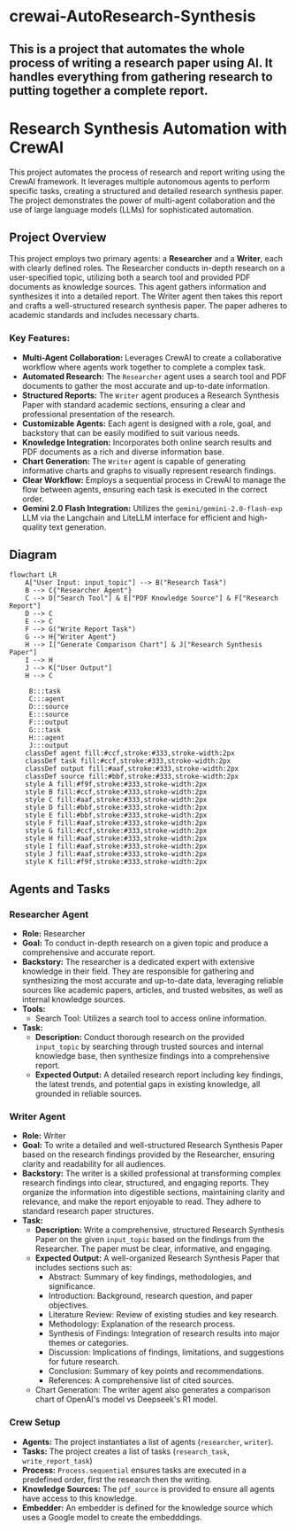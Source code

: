 # crewai-AutoResearch-Synthesis
This is a project that automates the whole process of writing a research paper using AI. It handles everything from gathering research to putting together a complete report.
---

# Research Synthesis Automation with CrewAI

This project automates the process of research and report writing using the CrewAI framework. It leverages multiple autonomous agents to perform specific tasks, creating a structured and detailed research synthesis paper. The project demonstrates the power of multi-agent collaboration and the use of large language models (LLMs) for sophisticated automation.

## Project Overview

This project employs two primary agents: a **Researcher** and a **Writer**, each with clearly defined roles. The Researcher conducts in-depth research on a user-specified topic, utilizing both a search tool and provided PDF documents as knowledge sources. This agent gathers information and synthesizes it into a detailed report. The Writer agent then takes this report and crafts a well-structured research synthesis paper. The paper adheres to academic standards and includes necessary charts.

### Key Features:

*   **Multi-Agent Collaboration:** Leverages CrewAI to create a collaborative workflow where agents work together to complete a complex task.
*   **Automated Research:** The `Researcher` agent uses a search tool and PDF documents to gather the most accurate and up-to-date information.
*   **Structured Reports:** The `Writer` agent produces a Research Synthesis Paper with standard academic sections, ensuring a clear and professional presentation of the research.
*   **Customizable Agents:** Each agent is designed with a role, goal, and backstory that can be easily modified to suit various needs.
*   **Knowledge Integration:** Incorporates both online search results and PDF documents as a rich and diverse information base.
*   **Chart Generation:** The `Writer` agent is capable of generating informative charts and graphs to visually represent research findings.
*   **Clear Workflow:** Employs a sequential process in CrewAI to manage the flow between agents, ensuring each task is executed in the correct order.
*   **Gemini 2.0 Flash Integration:** Utilizes the `gemini/gemini-2.0-flash-exp` LLM via the Langchain and LiteLLM interface for efficient and high-quality text generation.


## Diagram
```mermaid
flowchart LR
    A["User Input: input_topic"] --> B("Research Task")
    B --> C{"Researcher Agent"}
    C --> D["Search Tool"] & E["PDF Knowledge Source"] & F["Research Report"]
    D --> C
    E --> C
    F --> G("Write Report Task")
    G --> H{"Writer Agent"}
    H --> I["Generate Comparison Chart"] & J["Research Synthesis Paper"]
    I --> H
    J --> K["User Output"]
    H --> C

     B:::task
     C:::agent
     D:::source
     E:::source
     F:::output
     G:::task
     H:::agent
     J:::output
    classDef agent fill:#ccf,stroke:#333,stroke-width:2px
    classDef task fill:#ccf,stroke:#333,stroke-width:2px
    classDef output fill:#aaf,stroke:#333,stroke-width:2px
    classDef source fill:#bbf,stroke:#333,stroke-width:2px
    style A fill:#f9f,stroke:#333,stroke-width:2px
    style B fill:#ccf,stroke:#333,stroke-width:2px
    style C fill:#aaf,stroke:#333,stroke-width:2px
    style D fill:#bbf,stroke:#333,stroke-width:2px
    style E fill:#bbf,stroke:#333,stroke-width:2px
    style F fill:#aaf,stroke:#333,stroke-width:2px
    style G fill:#ccf,stroke:#333,stroke-width:2px
    style H fill:#aaf,stroke:#333,stroke-width:2px
    style I fill:#aaf,stroke:#333,stroke-width:2px
    style J fill:#aaf,stroke:#333,stroke-width:2px
    style K fill:#f9f,stroke:#333,stroke-width:2px
```


## Agents and Tasks

### Researcher Agent

*   **Role:** Researcher
*   **Goal:** To conduct in-depth research on a given topic and produce a comprehensive and accurate report.
*   **Backstory:** The researcher is a dedicated expert with extensive knowledge in their field. They are responsible for gathering and synthesizing the most accurate and up-to-date data, leveraging reliable sources like academic papers, articles, and trusted websites, as well as internal knowledge sources.
*   **Tools:**
    *   Search Tool: Utilizes a search tool to access online information.
*   **Task:**
    *   **Description:** Conduct thorough research on the provided `input_topic` by searching through trusted sources and internal knowledge base, then synthesize findings into a comprehensive report.
    *   **Expected Output:** A detailed research report including key findings, the latest trends, and potential gaps in existing knowledge, all grounded in reliable sources.

### Writer Agent

*   **Role:** Writer
*   **Goal:** To write a detailed and well-structured Research Synthesis Paper based on the research findings provided by the Researcher, ensuring clarity and readability for all audiences.
*   **Backstory:** The writer is a skilled professional at transforming complex research findings into clear, structured, and engaging reports. They organize the information into digestible sections, maintaining clarity and relevance, and make the report enjoyable to read. They adhere to standard research paper structures.
*   **Task:**
    *   **Description:** Write a comprehensive, structured Research Synthesis Paper on the given `input_topic` based on the findings from the Researcher. The paper must be clear, informative, and engaging.
    *   **Expected Output:** A well-organized Research Synthesis Paper that includes sections such as:
        *   Abstract: Summary of key findings, methodologies, and significance.
        *   Introduction: Background, research question, and paper objectives.
        *   Literature Review: Review of existing studies and key research.
        *   Methodology: Explanation of the research process.
        *   Synthesis of Findings: Integration of research results into major themes or categories.
        *   Discussion: Implications of findings, limitations, and suggestions for future research.
        *   Conclusion: Summary of key points and recommendations.
        *   References: A comprehensive list of cited sources.
    *   Chart Generation: The writer agent also generates a comparison chart of OpenAI's model vs Deepseek's R1 model.



### Crew Setup

*   **Agents:** The project instantiates a list of agents (`researcher`, `writer`).
*   **Tasks:** The project creates a list of tasks (`research_task`, `write_report_task`)
*   **Process:** `Process.sequential` ensures tasks are executed in a predefined order, first the research then the writing.
*   **Knowledge Sources:** The `pdf_source` is provided to ensure all agents have access to this knowledge.
*   **Embedder:** An embedder is defined for the knowledge source which uses a Google model to create the embedddings.
